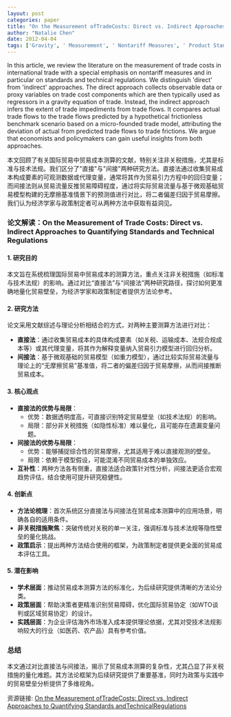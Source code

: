 ```yaml
---
layout: post
categories: paper
title: "On the Measurement ofTradeCosts: Direct vs. Indirect Approaches to Quantifying Standards andTechnicalRegulations"
author: "Natalie Chen"
date: 2012-04-04
tags: ['Gravity', ' Measurement', ' Nontariff Measures', ' Product Standards', ' Technical Barriers to Trade', ' Technical Regulations', ' Trade Costs']
---
```


In this article, we review the literature on the measurement of trade costs in international trade with a special emphasis on nontariff measures and in particular on standards and technical regulations. We distinguish 'direct' from 'indirect' approaches. The direct approach collects observable data or proxy variables on trade cost components which are then typically used as regressors in a gravity equation of trade. Instead, the indirect approach infers the extent of trade impediments from trade flows. It compares actual trade flows to the trade flows predicted by a hypothetical frictionless benchmark scenario based on a micro-founded trade model, attributing the deviation of actual from predicted trade flows to trade frictions. We argue that economists and policymakers can gain useful insights from both approaches.

本文回顾了有关国际贸易中贸易成本测算的文献，特别关注非关税措施，尤其是标准与技术法规。我们区分了"直接"与"间接"两种研究方法。直接法通过收集贸易成本构成要素的可观测数据或代理变量，通常将其作为贸易引力方程中的回归变量；而间接法则从贸易流量反推贸易障碍程度，通过将实际贸易流量与基于微观基础贸易模型构建的无摩擦基准情景下的预测值进行对比，将二者偏差归因于贸易摩擦。我们认为经济学家与政策制定者可从两种方法中获取有益洞见。

### **论文解读：On the Measurement of Trade Costs: Direct vs. Indirect Approaches to Quantifying Standards and Technical Regulations**

#### **1. 研究目的**  
本文旨在系统梳理国际贸易中贸易成本的测算方法，重点关注非关税措施（如标准与技术法规）的影响。通过对比“直接法”与“间接法”两种研究路径，探讨如何更准确地量化贸易壁垒，为经济学家和政策制定者提供方法论参考。

#### **2. 研究方法**  
论文采用文献综述与理论分析相结合的方式，对两种主要测算方法进行对比：  
- **直接法**：通过收集贸易成本的具体构成要素（如关税、运输成本、法规合规成本等）或其代理变量，将其作为解释变量纳入贸易引力模型进行回归分析。  
- **间接法**：基于微观基础的贸易模型（如重力模型），通过比较实际贸易流量与理论上的“无摩擦贸易”基准值，将二者的偏差归因于贸易摩擦，从而间接推断贸易成本。  

#### **3. 核心观点**  
- **直接法的优势与局限**：  
  - 优势：数据透明度高，可直接识别特定贸易壁垒（如技术法规）的影响。  
  - 局限：部分非关税措施（如隐性标准）难以量化，且可能存在遗漏变量问题。  
- **间接法的优势与局限**：  
  - 优势：能够捕捉综合性的贸易摩擦，尤其适用于难以直接观测的壁垒。  
  - 局限：依赖于模型假设，可能混淆不同贸易成本的单独效应。  
- **互补性**：两种方法各有侧重，直接法适合政策针对性分析，间接法更适合宏观趋势评估，结合使用可提升研究稳健性。  

#### **4. 创新点**  
- **方法论梳理**：首次系统区分直接法与间接法在贸易成本测算中的应用场景，明确各自的适用条件。  
- **非关税措施聚焦**：突破传统对关税的单一关注，强调标准与技术法规等隐性壁垒的量化挑战。  
- **政策启示**：提出两种方法结合使用的框架，为政策制定者提供更全面的贸易成本评估工具。  

#### **5. 潜在影响**  
- **学术层面**：推动贸易成本测算方法的标准化，为后续研究提供清晰的方法论分类。  
- **政策层面**：帮助决策者更精准识别贸易障碍，优化国际贸易协定（如WTO谈判或区域贸易协定）的设计。  
- **实践层面**：为企业评估海外市场准入成本提供理论依据，尤其对受技术法规影响较大的行业（如医药、农产品）具有参考价值。  

### **总结**  
本文通过对比直接法与间接法，揭示了贸易成本测算的复杂性，尤其凸显了非关税措施的量化难题。其方法论框架为后续研究提供了重要基准，同时为政策与实践中的贸易壁垒分析提供了多维视角。

资源链接: [On the Measurement ofTradeCosts: Direct vs. Indirect Approaches to Quantifying Standards andTechnicalRegulations](https://papers.ssrn.com/sol3/papers.cfm?abstract_id=2034101)
